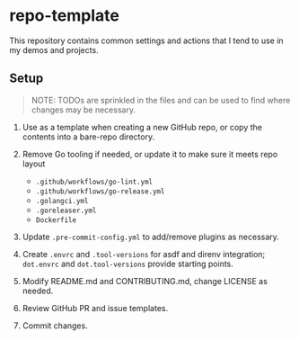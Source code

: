 # repo-template

This repository contains common settings and actions that I tend to use in my
demos and projects.

## Setup

> NOTE: TODOs are sprinkled in the files and can be used to find where changes
> may be necessary.

1. Use as a template when creating a new GitHub repo, or copy the contents into
   a bare-repo directory.

2. Remove Go tooling if needed, or update it to make sure it meets repo layout

   - `.github/workflows/go-lint.yml`
   - `.github/workflows/go-release.yml`
   - `.golangci.yml`
   - `.goreleaser.yml`
   - `Dockerfile`

3. Update `.pre-commit-config.yml` to add/remove plugins as necessary.
4. Create `.envrc` and `.tool-versions` for asdf and direnv integration;
   `dot.envrc` and `dot.tool-versions` provide starting points.
5. Modify README.md and CONTRIBUTING.md, change LICENSE as needed.
6. Review GitHub PR and issue templates.
7. Commit changes.
